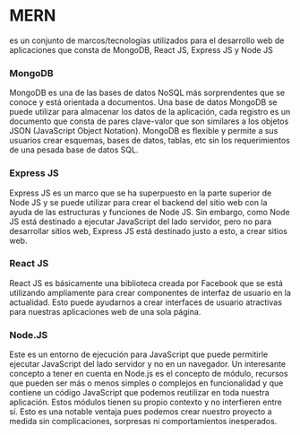 # MERN
es un conjunto de marcos/tecnologías utilizados para el desarrollo web de aplicaciones que consta de MongoDB, React JS, Express JS y Node JS

### MongoDB

MongoDB es una de las bases de datos NoSQL más sorprendentes que se conoce y está orientada a documentos. 
Una base de datos MongoDB se puede utilizar para almacenar los datos de la aplicación, 
cada registro es un documento que consta de pares clave-valor que son similares a los objetos JSON (JavaScript Object Notation). 
MongoDB es flexible y permite a sus usuarios crear esquemas, bases de datos, tablas, etc 
sin los requerimientos de una pesada base de datos SQL.

### Express JS

Express JS es un marco que se ha superpuesto en la parte superior de Node JS 
y se puede utilizar para crear el backend del sitio web con la ayuda de las estructuras y funciones de Node JS. 
Sin embargo, como Node JS está destinado a ejecutar JavaScript del lado servidor, pero no para desarrollar sitios web, 
Express JS está destinado justo a esto, a crear sitios web.


### React JS

React JS es básicamente una biblioteca creada por Facebook que se está utilizando ampliamente
para crear componentes de interfaz de usuario en la actualidad. 
Esto puede ayudarnos a crear interfaces de usuario atractivas para nuestras aplicaciones web de una sola página.

### Node.JS

Este es un entorno de ejecución para JavaScript que puede permitirle ejecutar JavaScript del lado servidor y no en un navegador.
Un interesante concepto a tener en cuenta en Node.js es el concepto de módulo, 
recursos que pueden ser más o menos simples o complejos en funcionalidad
y que contiene un código JavaScript que podemos reutilizar en toda nuestra aplicación.
Estos módulos tienen su propio contexto y no interfieren entre sí.
Esto es una notable ventaja pues podemos crear nuestro proyecto a medida sin complicaciones, 
sorpresas ni comportamientos inesperados.


